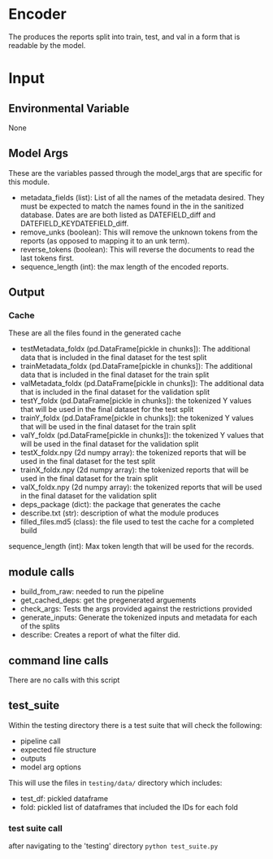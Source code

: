 # Encoder

The produces the reports split into train, test, and val in a form that is readable by the model.

# Input
## Environmental Variable

None

## Model Args
These are the variables passed through the model_args that are specific for this module.

* metadata_fields (list): List of all the names of the metadata desired. They must be expected to match the names found in the in the sanitized database. Dates are are both listed as DATEFIELD_diff and DATEFIELD_KEYDATEFIELD_diff.
* remove_unks (boolean): This will remove the unknown tokens from the reports (as opposed to mapping it to an unk term).
* reverse_tokens (boolean): This will reverse the documents to read the last tokens first.
* sequence_length (int): the max length of the encoded reports.

## Output
### Cache
These are all the files found in the generated cache

* testMetadata_foldx (pd.DataFrame[pickle in chunks]): The additional data that is included in the final dataset for the test split
* trainMetadata_foldx (pd.DataFrame[pickle in chunks]): The additional data that is included in the final dataset for the train split
* valMetadata_foldx (pd.DataFrame[pickle in chunks]): The additional data that is included in the final dataset for the validation split
* testY_foldx (pd.DataFrame[pickle in chunks]): the tokenized Y values that will be used in the final dataset for the test split
* trainY_foldx (pd.DataFrame[pickle in chunks]): the tokenized Y values that will be used in the final dataset for the train split
* valY_foldx (pd.DataFrame[pickle in chunks]): the tokenized Y values that will be used in the final dataset for the validation split
* testX_foldx.npy (2d numpy array): the tokenized reports that will be used in the final dataset for the test split
* trainX_foldx.npy (2d numpy array): the tokenized reports that will be used in the final dataset for the train split
* valX_foldx.npy (2d numpy array): the tokenized reports that will be used in the final dataset for the validation split
* deps_package (dict): the package that generates the cache
* describe.txt (str): description of what the module produces
* filled_files.md5 (class): the file used to test the cache for a completed build

 sequence_length (int): Max token length that will be used for the records.

## module calls 

* build_from_raw:        needed to run the pipeline
* get_cached_deps:       get the pregenerated arguements
* check_args:            Tests the args provided against the restrictions provided
* generate_inputs:       Generate the tokenized inputs and metadata for each of the splits
* describe:              Creates a report of what the filter did.

## command line calls

There are no calls with this script

## test_suite

Within the testing directory there is a test suite that will check the following:
* pipeline  call
* expected file structure
* outputs
* model arg options

This will use the files in `testing/data/` directory which includes:
* test_df:         pickled dataframe
* fold:            pickled list of dataframes that included the IDs for each fold

### test suite call

after navigating to the 'testing' directory
`python test_suite.py`
